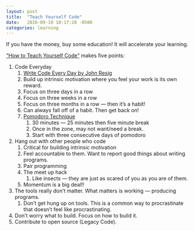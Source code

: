 ```yaml
---
layout: post
title:  "Teach Yourself Code"
date:   2016-09-10 10:17:20 -0500
categories: learning 
---
```


If you have the money, buy some education!  It will accelerate your learning.

[“How to Teach Yourself Code”](https://www.youtube.com/watch?v=qZKvZzRynLE) makes five points:

1. Code Everyday
    1. [Write Code Every Day by John Resig](http://ejohn.org/blog/write-code-every-day/)
    1. Build up intrinsic motivation where you feel your work is its own reward.
    1. Focus on three days in a row
    1. Focus on three weeks in a row
    1. Focus on three months in a row — then it’s a habit!
    1. Can always fall off of a habit.   Then get back on!
    1. [Pomodoro Technique](http://pomodorotechnique.com/)
          1. 30 minutes — 25 minutes then five minute break
          1. Once in the zone, may not want/need a break.
          1. Start with three consecutive days of pomodoro
1. Hang out with other people who code
    1. Critical for building intrinsic motivation
    1. Feel accountable to them.   Want to report good things about writing programs.
    1. Pair programming
    1. The meet up hack
          1. Like insects — they are just as scared of you as you are of them.
    1. Momentum is a big deal!!
3.  The tools really don’t matter.    What matters is working — producing programs.
    1. Don’t get hung up on tools.   This is a common way to procrastinate that doesn’t feel like procrastinating.   
4. Don’t worry what to build.  Focus on how to build it.
5. Contribute to open source (Legacy Code).

